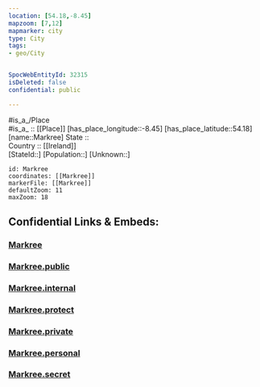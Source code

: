 ```yaml
---
location: [54.18,-8.45] 
mapzoom: [7,12] 
mapmarker: city 
type: City
tags:
- geo/City


SpocWebEntityId: 32315
isDeleted: false
confidential: public

---
```

#is_a_/Place  
#is_a_ :: [[Place]] 
[has_place_longitude::-8.45] 
[has_place_latitude::54.18] 
[name::Markree] 
State ::  
Country :: [[Ireland]]  
[StateId::] 
[Population::] 
[Unknown::] 


```leaflet
id: Markree
coordinates: [[Markree]] 
markerFile: [[Markree]] 
defaultZoom: 11 
maxZoom: 18
```


## Confidential Links & Embeds: 

### [Markree](/_Standards/Earth/Continent/Europe/Europe~North/Ireland/Ireland,Provinces/Connacht/Sligo/City/Markree.md) 

### [Markree.public](/_public/Earth/Continent/Europe/Europe~North/Ireland/Ireland,Provinces/Connacht/Sligo/City/Markree.public.md) 

### [Markree.internal](/_internal/Earth/Continent/Europe/Europe~North/Ireland/Ireland,Provinces/Connacht/Sligo/City/Markree.internal.md) 

### [Markree.protect](/_protect/Earth/Continent/Europe/Europe~North/Ireland/Ireland,Provinces/Connacht/Sligo/City/Markree.protect.md) 

### [Markree.private](/_private/Earth/Continent/Europe/Europe~North/Ireland/Ireland,Provinces/Connacht/Sligo/City/Markree.private.md) 

### [Markree.personal](/_personal/Earth/Continent/Europe/Europe~North/Ireland/Ireland,Provinces/Connacht/Sligo/City/Markree.personal.md) 

### [Markree.secret](/_secret/Earth/Continent/Europe/Europe~North/Ireland/Ireland,Provinces/Connacht/Sligo/City/Markree.secret.md)

